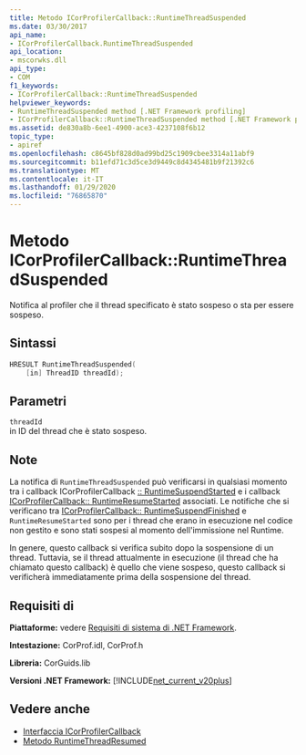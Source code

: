 ```yaml
---
title: Metodo ICorProfilerCallback::RuntimeThreadSuspended
ms.date: 03/30/2017
api_name:
- ICorProfilerCallback.RuntimeThreadSuspended
api_location:
- mscorwks.dll
api_type:
- COM
f1_keywords:
- ICorProfilerCallback::RuntimeThreadSuspended
helpviewer_keywords:
- RuntimeThreadSuspended method [.NET Framework profiling]
- ICorProfilerCallback::RuntimeThreadSuspended method [.NET Framework profiling]
ms.assetid: de830a8b-6ee1-4900-ace3-4237108f6b12
topic_type:
- apiref
ms.openlocfilehash: c8645bf828d0ad99bd25c1909cbee3314a11abf9
ms.sourcegitcommit: b11efd71c3d5ce3d9449c8d4345481b9f21392c6
ms.translationtype: MT
ms.contentlocale: it-IT
ms.lasthandoff: 01/29/2020
ms.locfileid: "76865870"
---
```

# <a name="icorprofilercallbackruntimethreadsuspended-method"></a>Metodo ICorProfilerCallback::RuntimeThreadSuspended
Notifica al profiler che il thread specificato è stato sospeso o sta per essere sospeso.  
  
## <a name="syntax"></a>Sintassi  
  
```cpp  
HRESULT RuntimeThreadSuspended(  
    [in] ThreadID threadId);  
```  
  
## <a name="parameters"></a>Parametri  
 `threadId`  
 in ID del thread che è stato sospeso.  
  
## <a name="remarks"></a>Note  
 La notifica di `RuntimeThreadSuspended` può verificarsi in qualsiasi momento tra i callback ICorProfilerCallback [:: RuntimeSuspendStarted](icorprofilercallback-runtimesuspendstarted-method.md) e i callback [ICorProfilerCallback:: RuntimeResumeStarted](icorprofilercallback-runtimeresumestarted-method.md) associati. Le notifiche che si verificano tra [ICorProfilerCallback:: RuntimeSuspendFinished](icorprofilercallback-runtimesuspendfinished-method.md) e `RuntimeResumeStarted` sono per i thread che erano in esecuzione nel codice non gestito e sono stati sospesi al momento dell'immissione nel Runtime.  
  
 In genere, questo callback si verifica subito dopo la sospensione di un thread. Tuttavia, se il thread attualmente in esecuzione (il thread che ha chiamato questo callback) è quello che viene sospeso, questo callback si verificherà immediatamente prima della sospensione del thread.  
  
## <a name="requirements"></a>Requisiti di  
 **Piattaforme:** vedere [Requisiti di sistema di .NET Framework](../../../../docs/framework/get-started/system-requirements.md).  
  
 **Intestazione:** CorProf.idl, CorProf.h  
  
 **Libreria:** CorGuids.lib  
  
 **Versioni .NET Framework:** [!INCLUDE[net_current_v20plus](../../../../includes/net-current-v20plus-md.md)]  
  
## <a name="see-also"></a>Vedere anche

- [Interfaccia ICorProfilerCallback](icorprofilercallback-interface.md)
- [Metodo RuntimeThreadResumed](icorprofilercallback-runtimethreadresumed-method.md)
